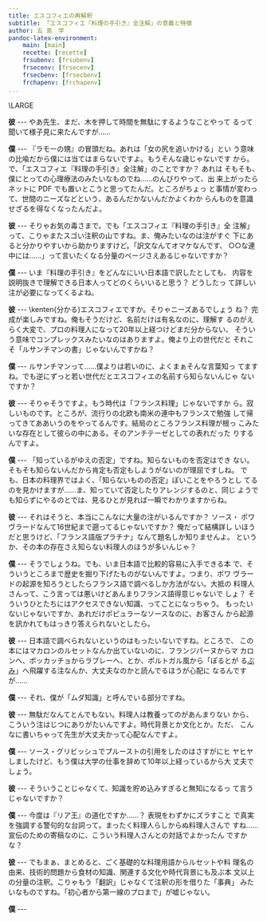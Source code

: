 ```yaml
---
title: エスコフィエの再解釈
subtitle: 「エスコフィエ『料理の手引き』全注解」の意義と特徴
author: 五 島　学
pandoc-latex-environment:
    main: [main]
    recette: [recette]
    frsubenv: [frsubenv]
    frsecenv: [frsecenv]
    frsecbenv: [frsecbenv]
    frchapenv: [frchapenv]
...
```


\LARGE

**彼** --- やあ先生、まだ、木を押して時間を無駄にするようなことやって
るって聞いて様子見に来たんですが……

**僕** --- 『ラモーの甥』の冒頭だね。あれは「女の尻を追いかける」とい
う意味の比喩だから僕には当てはまらないですよ。もうそんな歳じゃないです
から。で、「エスコフィエ『料理の手引き』全注解」のことですか？ あれは
そもそも、僕にとっての心理療法のみたいなものでね……のんびりやって、出
来上がったらネットに PDF でも置いとこうと思ってたんだ。ところがちょっ
と事情が変わって、世間のニーズなどという、あるんだかないんだかよくわか
らんものを意識せざるを得なくなったんだよ。

**彼** --- そりゃお気の毒さまで。でも「エスコフィエ『料理の手引き』全
注解」って、こりゃまたスゴい注釈の山ですね。ま、俺みたいなのは注がすぐ
下にあると分かりやすいから助かりますけど。「訳文なんてオマケなんです、
○○な連中には……」って言いたくなる分量のページさえあるじゃないですか？

**僕** --- いま『料理の手引き』をどんなにいい日本語で訳したとしても、
内容を説明抜きで理解できる日本人ってどのくらいいると思う？ どうしたっ
て詳しい注が必要になってくるよね。

**彼** --- \kenten{分かる}エスコフィエですか。そりゃニーズあるでしょう
ね？ 完成が楽しみですね。俺もそうだけど、名前だけは有名なのに、理解す
るのがえらく大変で、プロの料理人になって20年以上経つけどまだ分からない、
そういう意味でコンプレックスみたいなのはありますよ。俺より上の世代だと
それこそ「ルサンチマンの書」じゃないんですかね？

**僕** --- ルサンチマンって……僕よりは若いのに、よくまぁそんな言葉知っ
てますね。でも逆にずっと若い世代だとエスコフィエの名前すら知らないんじゃ
ないですか？

**彼** --- そりゃそうですよ。もう時代は「フランス料理」じゃないですか
ら。寂しいものです。ところが、流行りの北欧も南米の連中もフランスで勉強
して帰ってきてああいうのをやってるんです。結局のところフランス料理が根っ
こみたいな存在として彼らの中にある。そのアンチテーゼとしての表れだった
りするんですよ。

**僕** --- 「知っているがゆえの否定」ですね。知らないものを否定はでき
ない。そもそも知らないんだから肯定も否定もしようがないのが理屈ですしね。
でも、日本の料理界ではよく、「知らないものの否定」ぽいことをやろうとし
てるのを見かけますが……ま、知っていて否定したりアレンジするのと、同じ
ようでも知らずにやるのとでは、見るひとが見れば一瞬でわかりますからね。

**彼** --- それはそうと、本当にこんなに大量の注がいるんですか？ ソース・
ポワヴラードなんて16世紀まで遡ってるじゃないですか？ 俺だって結構詳し
いほうだと思うけど、「フランス語版プラチナ」なんて題名しか知りませんよ。
というか、その本の存在さえ知らない料理人のほうが多いんじゃ？

**僕** --- そうでしょうね。でも、いま日本語で比較的容易に入手できる本
で、そういうところまで歴史を掘り下げたものがないんですよ。つまり、ポワ
ヴラードの起源を知ろうとしたらフランス語で調べるしか方法がない。大抵の
料理人さんって、こう言っては悪いけどあんまりフランス語得意じゃないで
しょ？ そういうひとたちにはアクセスできない知識、ってことになっちゃう。
もったいないじゃないですか、あれだけポピュラーなソースなのに、お客さん
から起源を訊かれてもはっきり答えられないとしたら。

**彼** --- 日本語で調べられないというのはもったいないですね。ところで、
この本にはマカロンのルセットなんか出ていないのに、フランジパーヌからマ
カロンへ、ボッカッチョからラブレーへ、とか、ポルトガル風から「ぽるとが
る[ぶみ](-文)」へ飛躍する注なんか、大丈夫なのかと読んでるほうが心配に
なるんですが……

**僕** --- それ、僕が「ムダ知識」と呼んでいる部分ですね。

**彼** --- 無駄だなんてとんでもない。料理人は教養ってのがあんまりない
から、こういう注はじつにありがたいんですよ。時代背景とか文化とか。ただ、
こんなに書いちゃって先生が大丈夫かって心配なんですよ。

**僕** --- ソース・グリビッシュでプルーストの引用をしたのはさすがにヒ
ヤヒヤしましたけど、もう僕は大学の仕事を辞めて10年以上経っているから大
丈夫でしょう。

**彼** --- そういうことじゃなくて、知識を貯め込みすぎると無知になるっ
て言うじゃないですか？

**僕** --- 今度は『リア王』の道化ですか……？ 表現をわずかにズラすこと
で真実を強調する警句的な台詞って。まったく料理人らしからぬ料理人さんで
すね……宣伝のための寄稿なのに、こういう料理人さんとの対話でよかったん
ですかな？

**彼** --- でもまぁ、まとめると、ごく基礎的な料理用語からルセットや料
理名の由来、技術的問題から食材の知識、関連する文化や時代背景にも及ぶ本
文以上の分量の注釈。こりゃもう「翻訳」じゃなくて注釈の形を借りた「事典」
みたいなものですね。「初心者から第一線のプロまで」が嘘じゃない。

**僕** --- 
